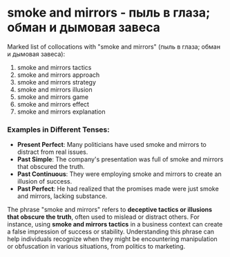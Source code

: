 # smoke and mirrors - пыль в глаза; обман и дымовая завеса

Marked list of collocations with "smoke and mirrors" (пыль в глаза; обман и дымовая завеса):

1. smoke and mirrors tactics  
2. smoke and mirrors approach  
3. smoke and mirrors strategy  
4. smoke and mirrors illusion  
5. smoke and mirrors game  
6. smoke and mirrors effect  
7. smoke and mirrors explanation  

### Examples in Different Tenses:

- **Present Perfect**: Many politicians have used smoke and mirrors to distract from real issues.  
- **Past Simple**: The company's presentation was full of smoke and mirrors that obscured the truth.  
- **Past Continuous**: They were employing smoke and mirrors to create an illusion of success.  
- **Past Perfect**: He had realized that the promises made were just smoke and mirrors, lacking substance.  

The phrase "smoke and mirrors" refers to **deceptive tactics or illusions that obscure the truth**, often used to mislead or distract others. For instance, using **smoke and mirrors tactics** in a business context can create a false impression of success or stability. Understanding this phrase can help individuals recognize when they might be encountering manipulation or obfuscation in various situations, from politics to marketing.
